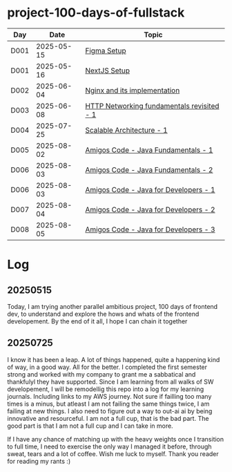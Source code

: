 # project-100-days-of-fullstack

| Day  | Date       | Topic                                                                                  |
| ---- | ---------- | -------------------------------------------------------------------------------------- |
| D001 | 2025-05-15 | [Figma Setup](./log/D001-figma-setup.md)                                               |
| D001 | 2025-05-16 | [NextJS Setup](./log/D002-nextjs-setup.md)                                             |
| D002 | 2025-06-04 | [Nginx and its implementation](./nginx/basic/README.md)                                |
| D003 | 2025-06-08 | [HTTP Networking fundamentals revisited - 1](./http-networking-freecodecamp/README.md) |
| D004 | 2025-07-25 | [Scalable Architecture - 1 ](./scalable-arch/ww202533.md)                              |
| D005 | 2025-08-02 | [Amigos Code - Java Fundamentals - 1 ](https://github.com/Project-Be-Better/learning-java/blob/master/learning-log/001-java-fundamentals.md)                              |
| D006 | 2025-08-03 | [Amigos Code - Java Fundamentals - 2 ](https://github.com/Project-Be-Better/learning-java/blob/master/learning-log/001-java-fundamentals.md)                              |
| D006 | 2025-08-03 | [Amigos Code - Java for Developers - 1 ](https://github.com/Project-Be-Better/learning-java/blob/master/learning-log/002-java-for-developers.md)                              |
| D007 | 2025-08-04 | [Amigos Code - Java for Developers - 2 ](https://github.com/Project-Be-Better/learning-java/blob/master/learning-log/002-java-for-developers.md)                              |
| D008 | 2025-08-05 | [Amigos Code - Java for Developers - 3 ](https://github.com/Project-Be-Better/learning-java/blob/master/learning-log/002-java-for-developers.md)                              |

# Log

## 20250515

Today, I am trying another parallel ambitious project, 100 days of frontend dev, to understand and explore the hows and whats of the frontend developement. By the end of it all, I hope I can chain it together

## 20250725

I know it has been a leap. A lot of things happened, quite a happening kind of way, in a good way. All for the better. I completed the first semester strong and worked with my company to grant me a sabbatical and thankfulyl they have supported. Since I am learning from all walks of SW developement, I will be remodellig this repo into a log for my learning journals. Including links to my AWS journey. Not sure if failling too many times is a minus, but atleast I am not failing the same things twice, I am failing at new things. I also need to figure out a way to out-ai ai by being innovative and resourceful. I am not a full cup, that is the bad part. The good part is that I am not a full cup and I can take in more.

If I have any chance of matching up with the heavy weights once I transition to full time, I need to exercise the only way I managed it before, through sweat, tears and a lot of coffee. Wish me luck to myself. Thank you reader for reading my rants :)
